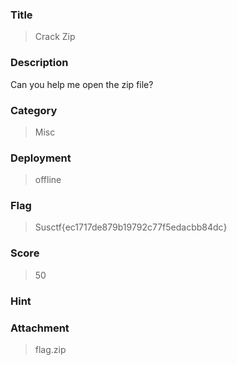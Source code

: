### Title
>  Crack Zip

### Description

Can you help me open the zip file?

### Category
>  Misc

### Deployment
> offline

### Flag
> Susctf{ec1717de879b19792c77f5edacbb84dc}

### Score
> 50

### Hint
>      

### Attachment
> flag.zip


